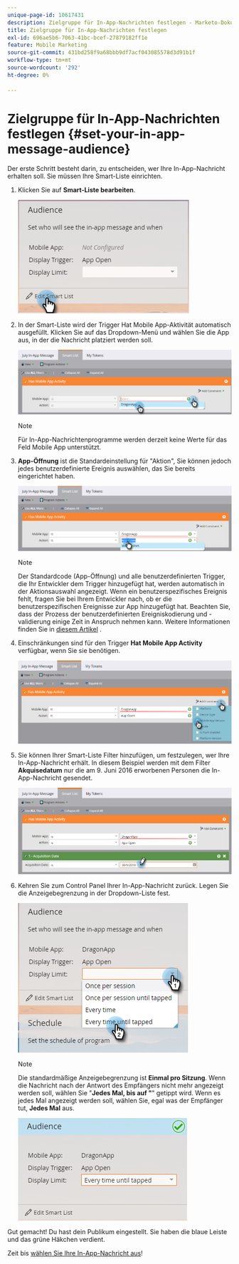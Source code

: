 ```yaml
---
unique-page-id: 10617431
description: Zielgruppe für In-App-Nachrichten festlegen - Marketo-Dokumente - Produktdokumentation
title: Zielgruppe für In-App-Nachrichten festlegen
exl-id: 696ae5b6-7063-41bc-bcef-27879182ff1e
feature: Mobile Marketing
source-git-commit: 431bd258f9a68bbb9df7acf043085578d3d91b1f
workflow-type: tm+mt
source-wordcount: '292'
ht-degree: 0%

---
```


# Zielgruppe für In-App-Nachrichten festlegen {#set-your-in-app-message-audience}

Der erste Schritt besteht darin, zu entscheiden, wer Ihre In-App-Nachricht erhalten soll. Sie müssen Ihre Smart-Liste einrichten.

1. Klicken Sie auf **Smart-Liste bearbeiten**.

   ![](assets/image2016-5-9-15-3a15-3a7.png)

1. In der Smart-Liste wird der Trigger Hat Mobile App-Aktivität automatisch ausgefüllt. Klicken Sie auf das Dropdown-Menü und wählen Sie die App aus, in der die Nachricht platziert werden soll.

   ![](assets/image2016-5-9-15-3a18-3a10.png)

   >[!NOTE]
   >
   >Für In-App-Nachrichtenprogramme werden derzeit keine Werte für das Feld Mobile App unterstützt.

1. **App-Öffnung** ist die Standardeinstellung für &quot;Aktion&quot;, Sie können jedoch jedes benutzerdefinierte Ereignis auswählen, das Sie bereits eingerichtet haben.

   ![](assets/image2016-5-9-15-3a20-3a23.png)

   >[!NOTE]
   >
   >Der Standardcode (App-Öffnung) und alle benutzerdefinierten Trigger, die Ihr Entwickler dem Trigger hinzugefügt hat, werden automatisch in der Aktionsauswahl angezeigt. Wenn ein benutzerspezifisches Ereignis fehlt, fragen Sie bei Ihrem Entwickler nach, ob er die benutzerspezifischen Ereignisse zur App hinzugefügt hat. Beachten Sie, dass der Prozess der benutzerdefinierten Ereigniskodierung und -validierung einige Zeit in Anspruch nehmen kann. Weitere Informationen finden Sie in [diesem Artikel](/help/marketo/product-docs/mobile-marketing/admin/before-you-create-push-notifications-and-in-app-messages.md) .

1. Einschränkungen sind für den Trigger **Hat Mobile App Activity** verfügbar, wenn Sie sie benötigen.

   ![](assets/image2016-5-9-15-3a22-3a27.png)

1. Sie können Ihrer Smart-Liste Filter hinzufügen, um festzulegen, wer Ihre In-App-Nachricht erhält. In diesem Beispiel werden mit dem Filter **Akquisedatum** nur die am 9. Juni 2016 erworbenen Personen die In-App-Nachricht gesendet.

   ![](assets/image2016-5-9-15-3a26-3a2.png)

1. Kehren Sie zum Control Panel Ihrer In-App-Nachricht zurück. Legen Sie die Anzeigebegrenzung in der Dropdown-Liste fest.

   ![](assets/image2016-5-9-15-3a30-3a35.png)

   >[!NOTE]
   >
   >Die standardmäßige Anzeigebegrenzung ist **Einmal pro Sitzung**. Wenn die Nachricht nach der Antwort des Empfängers nicht mehr angezeigt werden soll, wählen Sie &quot;**Jedes Mal, bis auf &quot;**&quot; getippt wird. Wenn es jedes Mal angezeigt werden soll, wählen Sie, egal was der Empfänger tut, **Jedes Mal** aus.

   ![](assets/image2016-5-9-15-3a32-3a6.png)

Gut gemacht! Du hast dein Publikum eingestellt. Sie haben die blaue Leiste und das grüne Häkchen verdient.

Zeit bis [wählen Sie Ihre In-App-Nachricht aus](/help/marketo/product-docs/mobile-marketing/in-app-messages/sending-your-in-app-message/select-your-in-app-message.md)!
